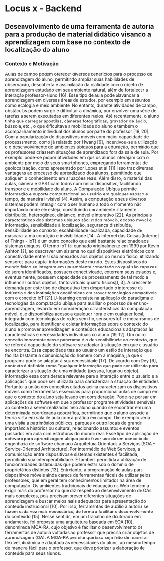 <h1>Locus x - Backend</h1>
<h2>Desenvolvimento de uma ferramenta de autoria
para a produção de material didático visando a
aprendizagem com base no contexto de localização
do aluno</h2>
<h3>Contexto e Motivação</h3>
Aulas de campo podem oferecer diversos benefícios para o processo de aprendizagem
do aluno, permitindo ampliar suas habilidades de observação, descoberta e assimilação da realidade com o objeto de aprendizagem estudado em seu ambiente natural,
além de fortalecer a interação professor-aluno [16]. Esse tipo de aula pode alavancar a aprendizagem em diversas áreas de estudos, por exemplo em assuntos como
ecologia e meio ambiente.
No entanto, durante atividades de campo, obstáculos podem surgir e dificultar
a dinâmica, por envolver uma série de tarefas a serem executadas em diferentes
meios. Até recentemente, o aluno tinha que carregar apostilas, câmeras fotográficas,
gravador de áudio, bússola, etc., o que dificultava a mobilidade do aluno e também
o acompanhamento individual dos alunos por parte do professor [18, 20].
Com a popularização de dispositivos móveis com maior capacidade de processamento, como já relatado por Hwang [9], incentivou-se a utilização e o desenvolvimento de ambientes ubíquos para a educação, permitido que os professores criassem
situações de aprendizado fora da sala de aula. Por exemplo, pode-se propor atividades em que os alunos interajam com o ambiente por meio de seus smartphones,
empregando ferramentas de geolocalização, como apresentado por Lopes et al [11].
Isso traz diversas vantagens ao processo de aprendizado dos alunos, permitindo que
apliquem o conhecimento em situações reais. Além disso, o material das aulas, câmera e GPS ficam todos num único dispositivo, facilitando transporte e mobilidade
do aluno.
A Computação Ubíqua permite informação e suporte computacional ao usuário
em qualquer espaço e tempo, de maneira invisível [4]. Assim, a computação e seus
diversos sistemas podem interagir com o ser humano a todo o momento não importando onde ele esteja, constituindo um ambiente altamente distribuído, heterogêneo,
dinâmico, móvel e interativo [22]. As principais características dos sistemas ubíquos
são: redes móveis, acesso móvel a informação, sensibilidade à localização, segurança
distribuída, sensibilidade ao contexto, escalabilidade localizada, capacidade de mascarar a má condição e invisibilidade [14].
A Internet das Coisas (Internet of Things - IoT) é um outro conceito que está
bastante relacionado aos sistemas ubíquos. O termo IoT foi cunhado originalmente
em 1999 por Kevin Ashton [2], ao descrever um sistema no qual dispositivos eletrônicos com conectividade entre si são anexados aos objetos do mundo físico, utilizando
sensores para captar informações deste mundo. Estes dispositivos do mundo físico se
integram em um ambiente conectado no qual são capazes de serem identificados, possuem conectividade, externam seus estados e, eventualmente, possuem capacidade
de processamento de tal modo a influenciar outros objetos, tanto virtuais quanto
físicos[1, 3]. A crescente demanda por este tipo de dispositivo tem despertado o interesse da indústria e das instituições acadêmicas em prover tecnologias compatíveis
com o conceito IoT [21].U-learning consiste na aplicação do paradigma e tecnologias da computação ubíqua para auxiliar o processo de ensino-aprendizagem, levando em consideração características da computação móvel, que disponibiliza acesso a qualquer hora e em
qualquer local, integrado com tecnologias de redes sem fio, sensores IoT e mecanismos de localização, para identificar e coletar informações sobre o contexto do aluno
e promover aprendizagem e conteúdos educacionais adaptados às características e
necessidades individuais do aluno [19, 12].
Um outro conceito importante nesse panorama é o de sensibilidade ao contexto,
que se refere à capacidade do software se adaptar à situação em que o usuário
se encontra. Essa capacidade traz ao usuário um estilo de interação que facilita
bastante a comunicação do homem com a máquina, já que o programa pode se
adaptar à sua necessidade [17]. De acordo com Dey [6], contexto é definido como
"qualquer informação que pode ser utilizada para caracterizar a situação de uma
entidade (pessoa, lugar ou objeto), informação essa considerada relevante para a
interação entre o usuário e a aplicação". que pode ser utilizada para caracterizar a
situação de entidades
Portanto, a união dos conceitos citados acima caracterizam os dispositivos móveis
como ferramentas essenciais para proporcionar aulas de campo em que o contexto
do aluno seja levado em consideração. Pode-se pensar em aplicações de software em
que o professor programe atividades sensíveis ao contexto a serem realizadas pelo
aluno quando se encontrar em uma determinada coordenada geográfica, permitindo
que o aluno associe a teoria vista em sala de aula com a prática em campo. Um
exemplo seria uma visita a patrimônios públicos, parques e outro locais de grande
importância histórica ou cultural, relacionando assuntos e eventos passados em aula
com estruturas do mundo real.
Esse tipo de aplicação de software para aprendizagem ubíqua pode fazer uso
de um conceito de engenharia de software chamado Arquitetura Orientada a Serviços (SOA – Service-Oriented Architecture). Por intermédio de Web Services, a
comunicação entre dispositivos e sistemas existentes é facilitada, permitindo sua interoperabilidade. É também permitida a utilização de funcionalidades distribuídas
que podem estar sob o domínio de proprietários distintos [13].
Entretanto, a programação de aulas para dispositivos móveis ainda carece de
ferramentas fáceis de utilizar pelos professores, que em geral tem conhecimentos
limitados na área de computação. Os ambientes tradicionais de educação na Web
tendem a exigir mais do professor no que diz respeito ao desenvolvimento de OAs
mais complexos, pois precisam prever diferentes situações de aprendizagem e buscar
meios mais adequados para apresentação do conteúdo instrucional [10]. Por isso,
ferramentas de auxílio à autoria se fazem cada vez mais necessárias, de forma a
facilitar o desenvolvimento do conteúdo [15].
Nesse sentido, em um trabalho de doutorado em andamento, foi proposta uma
arquitetura baseada em SOA [10], denominada MOA-RA, cujo objetivo é facilitar
o desenvolvimento de ferramentas de autoria voltadas ao professor que precisa criar objetos de aprendizagem (OA). A MOA-RA permite que isso seja feito de maneira
flexível, dinâmica e adaptada às necessidades do aluno, ao mesmo tempo de maneira
fácil para o professor, que deve priorizar a elaboração de conteúdo para seus alunos.